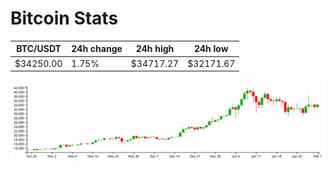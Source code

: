# Bitcoin Stats

BTC/USDT|24h change|24h high|24h low|
|---|---|---|---|
|$34250.00|1.75%|$34717.27|$32171.67|

<img src="./chart.svg">
